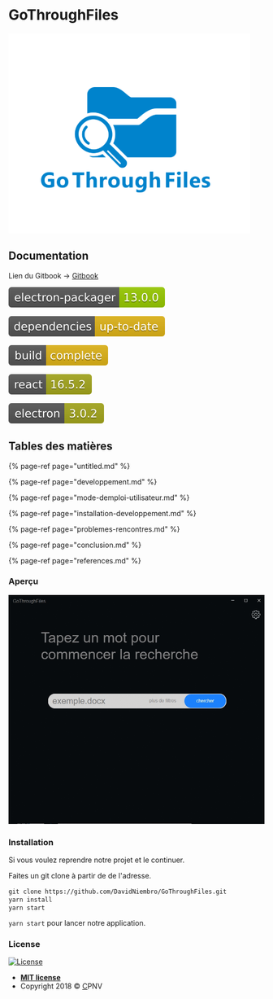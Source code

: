 # GoThroughFiles

![](.gitbook/assets/image%20%283%29.png)

## Documentation

Lien du Gitbook -&gt; [Gitbook](https://gothroughfiles.gitbook.io)

![](.gitbook/assets/electron-packager-13.0.0-green.svg)

![](.gitbook/assets/dependencies-up-to-date-yellow.svg)

![](.gitbook/assets/build-complete-yellow.svg)

![](.gitbook/assets/react-16.5.2-yellowgreen.svg)

![](.gitbook/assets/electron-3.0.2-yellowgreen.svg)

## Tables des matières

{% page-ref page="untitled.md" %}

{% page-ref page="developpement.md" %}

{% page-ref page="mode-demploi-utilisateur.md" %}

{% page-ref page="installation-developpement.md" %}

{% page-ref page="problemes-rencontres.md" %}

{% page-ref page="conclusion.md" %}

{% page-ref page="references.md" %}

### Aperçu

![](.gitbook/assets/nkncsm5ifl.gif)

### Installation

Si vous voulez reprendre notre projet et le continuer.

Faites un git clone à partir de de l'adresse.

```text
git clone https://github.com/DavidNiembro/GoThroughFiles.git
yarn install
yarn start
```

`yarn start` pour lancer notre application.

### License

[![License](https://camo.githubusercontent.com/107590fac8cbd65071396bb4d04040f76cde5bde/687474703a2f2f696d672e736869656c64732e696f2f3a6c6963656e73652d6d69742d626c75652e7376673f7374796c653d666c61742d737175617265)](http://badges.mit-license.org/)

* [**MIT license**](http://opensource.org/licenses/mit-license.php)
* Copyright 2018 © [C](http://fvcproductions.com/)PNV



